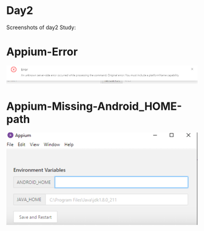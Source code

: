 # Day2

Screenshots of day2 Study:

# Appium-Error

![alt text](https://github.com/mfurkan60/Testing-Internship/blob/main/day2/Appium-Error%20.png?raw=true)

# Appium-Missing-Android_HOME-path

![alt text](https://github.com/mfurkan60/Testing-Internship/blob/main/day2/Appium-missing-Android_HOME%20path.png?raw=true)
 

 
 

 






 